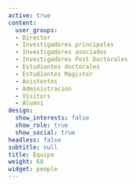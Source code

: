 ```yaml
---
active: true
content:
  user_groups:
  - Director
  - Investigadores principales
  - Investigadores asociados
  - Investigadores Post Doctorales
  - Estudiantes doctorales
  - Estudiantes Magister
  - Asistentes 
  - Administración
  - Visitors
  - Alumni
design:
  show_interests: false
  show_role: true
  show_social: true
headless: false
subtitle: null
title: Equipo
weight: 68
widget: people
---
```




